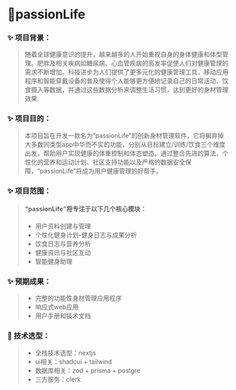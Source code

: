 # 🌈passionLife

### ✨ 项目背景：

> 随着全球健康意识的提升，越来越多的人开始重视自身的身体健康和体型管理。肥胖及相关疾病如糖尿病、心血管疾病的高发率促使人们对健康管理的需求不断增加。科技进步为人们提供了更多元化的健康管理工具，移动应用程序和智能穿戴设备的普及使得个人能够更方便地记录自己的日常活动、饮食摄入等数据，并通过这些数据分析来调整生活习惯，达到更好的身材管理效果.

### ✨ 项目目的：

>本项目旨在开发一款名为“passionLife”的创新身材管理软件，它将摒弃掉大多数同类型app中华而不实的功能，分别从目标建立/训练/饮食三个维度出发，帮助用户实现健康的体重控制和体态塑造。通过整合先进的算法、个性化的营养和运动计划、社区支持功能以及严格的数据安全保障，“passionLife”将成为用户健康管理的好帮手。

### ✨ 项目范围：

> #### “passionLife”将专注于以下几个核心模块：
>- 用户资料创建与管理
>- 个性化健身计划-健身日志与成果分析
>- 饮食日志与营养分析
>- 健康资讯与社区互动
>- 智能健身助理

### ✨ 预期成果：

>- 完整的功能性身材管理应用程序
>- 响应式web应用
>- 用户手册和技术文档

### 🚀 技术选型：

>- 全栈技术选型：nextjs
>- ui相关：shadcui + tailwind
>- 数据库相关：zod + prisma + postgre
>- 三方服务：clerk











	
	
